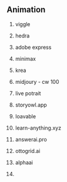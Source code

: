 
## Animation

1. viggle
2. hedra
3. adobe express
4. minimax
5. krea
6. midjoury - cw 100
7.  live potrait
8.  storyowl.app


9. loavable
10. learn-anything.xyz
11. answerai.pro
12. ottogrid.ai
13. alphaai
14. 
